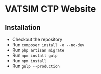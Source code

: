 # VATSIM CTP Website

## Installation

* Checkout the repository
* Run `composer install -o --no-dev`
* Run `php artisan migrate`
* Run `npm install gulp`
* Run `npm install`
* Run `gulp --production`